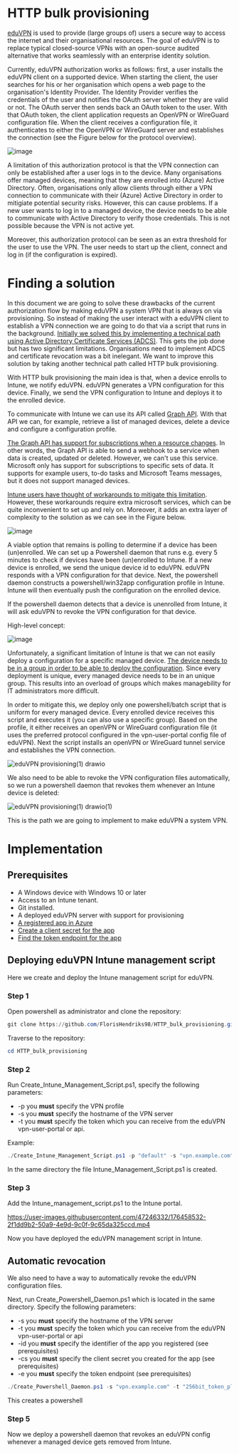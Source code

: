 # HTTP bulk provisioning
[eduVPN](https://github.com/eduVPN) is used to provide (large groups of) users a secure way to access the internet and their organisational resources. The goal of eduVPN is to replace typical closed-source VPNs with an open-source audited alternative that works seamlessly with an enterprise identity solution.

Currently, eduVPN authorization works as follows: first, a user installs the eduVPN client on a supported device. When starting the client, the user searches for his or her organisation which opens a web page to the organisation's Identity Provider. The Identity Provider verifies the credentials of the user and notifies the OAuth server whether they are valid or not. The OAuth server then sends back an OAuth token to the user. With that OAuth token, the client application requests an OpenVPN or WireGuard configuration file. When the client receives a configuration file, it authenticates to either the OpenVPN or WireGuard server and establishes the connection (see the Figure below for the protocol overview).

![image](https://user-images.githubusercontent.com/47246332/173606649-0ced87bb-f3a0-46b5-93f4-107ccd404e68.png)

A limitation of this authorization protocol is that the VPN connection can only be established after a user logs in to the device. Many organisations offer managed devices, meaning that they are enrolled into (Azure) Active Directory. Often, organisations only allow clients through either a VPN connection to communicate with their (Azure) Active Directory in order to mitigiate potential security risks. However, this can cause problems. If a new user wants to log in to a managed device, the device needs to be able to communicate with Active Directory to verify those credentials. This is not possible because the VPN is not active yet.

Moreover, this authorization protocol can be seen as an extra threshold for the user to use the VPN. The user needs to start up the client, connect and log in (if the configuration is expired).

# Finding a solution
In this document we are going to solve these drawbacks of the current authorization flow by making eduVPN a system VPN that is always on via provisioning. So instead of making the user interact with a eduVPN client to establish a VPN connection we are going to do that via a script that runs in the background. [Initially we solved this by implementing a technical path using Active Directory Certificate Services (ADCS)](https://github.com/FlorisHendriks98/eduVPN-provisioning). This gets the job done but has two significant limitations. Organisations need to implement ADCS and certificate revocation was a bit inelegant. We want to improve this solution by taking another technical path called HTTP bulk provisioning.

With HTTP bulk provisioning the main idea is that, when a device enrolls to Intune, we notify eduVPN. eduVPN generates a VPN configuration for this device. Finally, we send the VPN configuration to Intune and deploys it to the enrolled device. 

To communicate with Intune we can use its API called [Graph API](https://docs.microsoft.com/en-us/graph/use-the-api). With that API we can, for example, retrieve a list of managed devices, delete a device and configure a configuration profile.

[The Graph API has support for subscriptions when a resource changes](https://docs.microsoft.com/en-us/graph/api/resources/webhooks?context=graph%2Fapi%2F1.0&view=graph-rest-1.0). In other words, the Graph API is able to send a webhook to a service when data is created, updated or deleted. However, we can't use this service. Microsoft only has support for subscriptions to specific sets of data. It supports for example users, to-do tasks and Microsoft Teams messages, but it does not support managed devices.

[Intune users have thought of workarounds to mitigate this limitation](https://gregramsey.net/2020/03/18/scenario-perform-automation-based-on-device-enrollment-in-microsoft-intune/). However, these workarounds require extra microsoft services, which can be quite inconvenient to set up and rely on. Moreover, it adds an extra layer of complexity to the solution as we can see in the Figure below.

![image](https://user-images.githubusercontent.com/47246332/173830140-9f30333d-bc4f-4913-8ede-7f53482aa925.png)

A viable option that remains is polling to determine if a device has been (un)enrolled. We can set up a Powershell daemon that runs e.g. every 5 minutes to check if devices have been (un)enrolled to Intune. If a new device is enrolled, we send the unique device id to eduVPN. eduVPN responds with a VPN configuration for that device. Next, the powershell daemon constructs a powershell/win32app configuration profile in Intune. Intune will then eventually push the configuration on the enrolled device.

If the powershell daemon detects that a device is unenrolled from Intune, it will ask eduVPN to revoke the VPN configuration for that device.

High-level concept:

![image](https://user-images.githubusercontent.com/47246332/173604610-466940e6-5fa9-45c7-b9af-ea31bc86da8a.png)

Unfortunately, a significant limitation of Intune is that we can not easily deploy a configuration for a specific managed device. [The device needs to be in a group in order to be able to deploy the configuration](https://docs.microsoft.com/en-us/graph/api/intune-shared-devicemanagementscript-assign?view=graph-rest-beta). Since every deployment is unique, every managed device needs to be in an unique group. This results into an overload of groups which makes managebility for IT administrators more difficult.

In order to mitigate this, we deploy only one powershell/batch script that is uniform for every managed device. Every enrolled device receives this script and executes it (you can also use a specific group). Based on the profile, it either receives an openVPN or WireGuard configuration file (it uses the preferred protocol configured in the vpn-user-portal config file of eduVPN). Next the script installs an openVPN or WireGuard tunnel service and establishes the VPN connection.

![eduVPN provisioning(1) drawio](https://user-images.githubusercontent.com/47246332/175930131-8fdd0b31-9521-474f-a357-433337fcecf5.png)

We also need to be able to revoke the VPN configuration files automatically, so we run a powershell daemon that revokes them whenever an Intune device is deleted:

![eduVPN provisioning(1) drawio(1)](https://user-images.githubusercontent.com/47246332/175930657-1c1e9cff-9344-4feb-9e9f-9fe896813e20.png)

This is the path we are going to implement to make eduVPN a system VPN.

# Implementation

## Prerequisites
* A Windows device with Windows 10 or later
* Access to an Intune tenant.
* Git installed.
* A deployed eduVPN server with support for provisioning
* [A registered app in Azure](https://docs.microsoft.com/en-us/azure/active-directory/develop/quickstart-register-app)
* [Create a client secret for the app](https://docs.microsoft.com/en-us/azure/active-directory/develop/howto-create-service-principal-portal#option-2-create-a-new-application-secret)
* [Find the token endpoint for the app](https://user-images.githubusercontent.com/47246332/177116133-9e070012-bb2a-4134-8263-e1c1a71add8b.png)

## Deploying eduVPN Intune management script

Here we create and deploy the Intune management script for eduVPN. 

### Step 1
Open powershell as administrator and clone the repository:
```powershell
git clone https://github.com/FlorisHendriks98/HTTP_bulk_provisioning.git
```
Traverse to the repository:
```powershell
cd HTTP_bulk_provisioning
```
### Step 2
Run Create_Intune_Management_Script.ps1, specify the following parameters:

* -p you **must** specify the VPN profile
* -s you **must** specify the hostname of the VPN server
* -t you **must** specify the token which you can receive from the eduVPN vpn-user-portal or api.

Example:
```powershell
./Create_Intune_Management_Script.ps1 -p "default" -s "vpn.example.com" -t "256bit_token_placeholder"
```
In the same directory the file Intune_Management_Script.ps1 is created.

### Step 3
Add the Intune_management_script.ps1 to the Intune portal.

https://user-images.githubusercontent.com/47246332/176458532-2f1dd9b2-50a9-4e9d-9c0f-9c65da325ccd.mp4

Now you have deployed the eduVPN management script in Intune.

## Automatic revocation
We also need to have a way to automatically revoke the eduVPN configuration files.




Next, run Create_Powershell_Daemon.ps1 which is located in the same directory. Specify the following parameters: 

* -s you **must** specify the hostname of the VPN server
* -t you **must** specify the token which you can receive from the eduVPN vpn-user-portal or api
* -id you **must** specify the identifier of the app you registered (see prerequisites)
* -cs you **must** specify the client secret you created for the app (see prerequisites)
* -e you **must** specify the token endpoint (see prerequisites)

```powershell
./Create_Powershell_Daemon.ps1 -s "vpn.example.com" -t "256bit_token_placeholder" -id "Application_ID" -cs "client_secret" -e "https://login.microsoftonline.com/hexadecimals_placeholder/oauth2/v2.0/token"
```
This creates a powershell


### Step 5
Now we deploy a powershell daemon that revokes an eduVPN config whenever a managed device gets removed from Intune.



